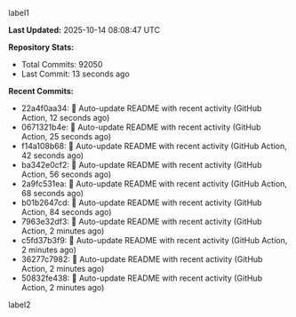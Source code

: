 
label1 
<!-- ACTIVITY_START -->
**Last Updated:** 2025-10-14 08:08:47 UTC

**Repository Stats:**
- Total Commits: 92050
- Last Commit: 13 seconds ago

**Recent Commits:**
- 22a4f0aa34: 🤖 Auto-update README with recent activity (GitHub Action, 12 seconds ago)
- 0671321b4e: 🤖 Auto-update README with recent activity (GitHub Action, 25 seconds ago)
- f14a108b68: 🤖 Auto-update README with recent activity (GitHub Action, 42 seconds ago)
- ba342e0cf2: 🤖 Auto-update README with recent activity (GitHub Action, 56 seconds ago)
- 2a9fc531ea: 🤖 Auto-update README with recent activity (GitHub Action, 68 seconds ago)
- b01b2647cd: 🤖 Auto-update README with recent activity (GitHub Action, 84 seconds ago)
- 7963e32df3: 🤖 Auto-update README with recent activity (GitHub Action, 2 minutes ago)
- c5fd37b3f9: 🤖 Auto-update README with recent activity (GitHub Action, 2 minutes ago)
- 36277c7982: 🤖 Auto-update README with recent activity (GitHub Action, 2 minutes ago)
- 50832fe438: 🤖 Auto-update README with recent activity (GitHub Action, 2 minutes ago)
<!-- ACTIVITY_END -->

label2
